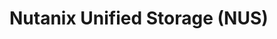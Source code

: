 # Nutanix Unified Storage (NUS)

<!-- 
Files Storage
Objects Storage
Volumes Block Storage
Nutanix Data Lens
-->
